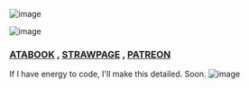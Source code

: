 ![image](https://github.com/user-attachments/assets/563a615d-11c3-4896-a826-6c2f3a4b0741)


  ![image](https://github.com/user-attachments/assets/a5787b6e-73f4-48a9-8ef2-2bc4964964c5)

  ### [ATABOOK](https://reiifayrezuu.atabook.org/) , [STRAWPAGE](https://reiivrynnzu.straw.page/) , [PATREON](https://www.patreon.com/c/reii_vrynnwaffls/about)
If I have energy to code, I'll make this detailed. Soon.
![image](https://github.com/user-attachments/assets/ea2f0e11-85ca-4184-881d-0bef9fdd39d6)
